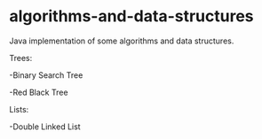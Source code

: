 # algorithms-and-data-structures
Java implementation of some algorithms and data structures.

Trees:

-Binary Search Tree

-Red Black Tree

Lists:

-Double Linked List
